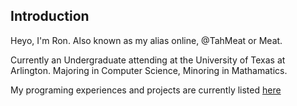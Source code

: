 ## Introduction
Heyo, I'm Ron. Also known as my alias online, @TahMeat or Meat.

Currently an Undergraduate attending at the University of Texas at Arlington. Majoring in Computer Science, Minoring in Mathamatics.

My programing experiences and projects are currently listed [here](https://github.com/TahMeat/TahMeat/blob/0c058b820e4abcef848609f66ffe1b75d8bc5d49/ExperiencesProjects.md) 
